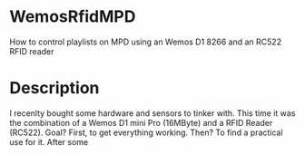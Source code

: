 # WemosRfidMPD
How to control playlists on MPD using an Wemos D1 8266 and an RC522 RFID reader

# Description
I recenlty bought some hardware and sensors to tinker with. This time it was the combination of a Wemos D1 mini Pro (16MByte) and 
a RFID Reader (RC522). Goal? First, to get everything working. Then? To find a practical use for it. After some 

